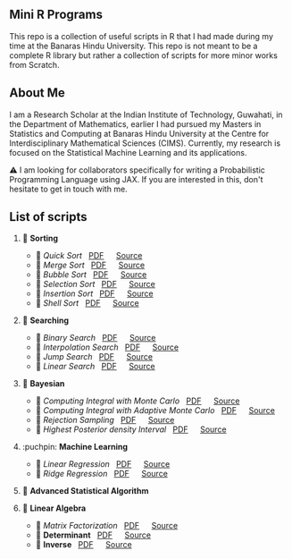 ## Mini R Programs

This repo is a collection of useful scripts in R that I had made during my time at the Banaras Hindu University. This repo is not meant to be a complete R library but rather a collection of scripts for more minor works from Scratch.

## About Me

I am a Research Scholar at the Indian Institute of Technology, Guwahati, in the 
Department of Mathematics, earlier I had pursued my Masters in Statistics and 
Computing at Banaras Hindu University at the Centre for Interdisciplinary 
Mathematical Sciences (CIMS). Currently, my research is focused on the 
Statistical Machine Learning and its applications.  

:warning: I am looking for collaborators specifically for writing a Probabilistic 
Programming Language using JAX. If you are interested in this, don't hesitate to get in touch with me. 


## List of scripts

1. :pushpin: **Sorting**  
   - :round_pushpin: *Quick Sort*  &nbsp; [PDF](Sorting/QuickSort/quicksort.pdf)  &emsp; [Source](Sorting/QuickSort/quicksort.R)  
   - :round_pushpin: *Merge Sort*  &nbsp; [PDF](Sorting/Merge%20Sort/mergesort.pdf)  &emsp; [Source](Sorting/Merge%20Sort/mergesort.R)
    - :round_pushpin: *Bubble Sort*  &nbsp; [PDF](Sorting/Bubble%20Sort/bubblesort.pdf)  &emsp; [Source](Sorting/Bubble%20Sort/bubblesort.R)
    - :round_pushpin: *Selection Sort*  &nbsp; [PDF](Sorting/Selection%20Sort/selectionsort.pdf)  &emsp; [Source](Sorting/Selection%20Sort/selectionsort.R)
    - :round_pushpin: *Insertion Sort*  &nbsp; [PDF](Sorting/Insertion%20Sort/insertionsort.pdf)  &emsp; [Source](Sorting/Insertion%20Sort/insertionsort.R)
    - :round_pushpin: *Shell Sort*  &nbsp; [PDF](Sorting/Shell%20Sort/shellsort.pdf)  &emsp; [Source](Sorting/Shell%20Sort/shellsort.R)
2. :pushpin: **Searching**  
   - :round_pushpin: *Binary Search*  &nbsp; [PDF](Searching/BinarySearch/binarysearch.pdf)  &emsp; [Source](Searching/BinarySearch/binarysearch.R)
   - :round_pushpin: *Interpolation Search*  &nbsp; [PDF](Searching/InterpolationSearch/interpolationsearch.pdf)  &emsp; [Source](Searching/InterpolationSearch/interpolationsearch.R)
   - :round_pushpin: *Jump Search*  &nbsp; [PDF](Searching/JumpSearch/jumpsearch.pdf)  &emsp; [Source](Searching/JumpSearch/jumpsearch.R)
   - :round_pushpin: *Linear Search*  &nbsp; [PDF](Searching/LinearSearch/linearsearch.pdf)  &emsp; [Source](Searching/LinearSearch/linearsearch.R)

7. :pushpin: **Bayesian**
    - :round_pushpin: *Computing Integral with Monte Carlo*  &nbsp; [PDF](Bayesian/MonteCarlo/montecarlo.pdf)  &emsp; [Source](Bayesian/MonteCarlo/montecarlo.Rmd)
    - :round_pushpin: *Computing Integral with Adaptive Monte Carlo*  &nbsp; [PDF](Bayesian/AdaptiveMonteCarlo/adaptivemontecarlo.pdf)  &emsp; [Source](Bayesian/AdaptiveMonteCarlo/adaptivemontecarlo.Rmd)
    - :round_pushpin: *Rejection Sampling* &nbsp; [PDF](Bayesian/RejectionSampling/rejectionsampling.pdf)  &emsp; [Source](Bayesian/RejectionSampling/rejectionsampling.Rmd)
    - :round_pushpin: *Highest Posterior density Interval*  &nbsp; [PDF](Bayesian/HighestPosteriorDensityInterval/highestposteriordensityinterval.pdf)  &emsp; [Source](Bayesian/HighestPosteriorDensityInterval/highestposteriordensityinterval.R)

5. :puchpin: **Machine Learning**
    - :round_pushpin: *Linear Regression*  &nbsp; [PDF](Machine%20Learning/Regression/Linear%20Regression/linearregression.pdf) &emsp; [Source](Machine%20Learning/Regression/Linear%20Regression/linearregression.R)
    - :round_pushpin: *Ridge Regression*  &nbsp; [PDF](Machine%20Learning/Regression/Ridge%20Regression/ridgeregression.pdf) &emsp; [Source](Machine%20Learning/Regression/Ridge%20Regression/ridgeregression.R)

8. :pushpin: **Advanced Statistical Algorithm**

10. :pushpin: **Linear Algebra**
    - :round_pushpin: *Matrix Factorization*  &nbsp; [PDF](LinearAlgebra/MatrixFactorization/matrixfactorization.pdf)  &emsp; [Source](LinearAlgebra/MatrixFactorization/matrixfactorization.R)
    - :round_pushpin: **Determinant** &nbsp; [PDF](Linear%20Algebra/Determinant/determinant.pdf)  &emsp; [Source](Linear%20Algebra/Determinant/determinant.R)
    - :round_pushpin: **Inverse** &nbsp; [PDF](Linear%20Algebra/Inverse/inverse.pdf)  &emsp; [Source](Linear%20Algebra/Inverse/inverse.R)
    


